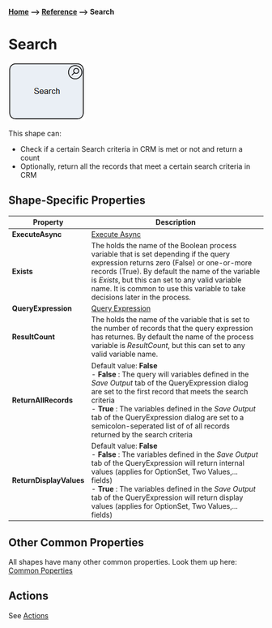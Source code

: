 __[Home](/) --> [Reference](/ref) --> Search__

# Search

![Search](media/search.png)

This shape can:

-   Check if a certain Search criteria in CRM is met or not and return a count
-   Optionally, return all the records that meet a certain search criteria in CRM


## Shape-Specific Properties

| Property | Description |
| -------- | ----------- |
| __ExecuteAsync__ | [Execute Async](common/ExecuteAsync.md) |
| **Exists**              | The holds the name of the Boolean process variable that is set depending if the query expression returns zero (False) or one-or-more records (True). By default the name of the variable is *Exists*, but this can set to any valid variable name. It is common to use this variable to take decisions later in the process. |
| **QueryExpression**     | [Query Expression](common/QueryExpression.md)|
| **ResultCount**         | The holds the name of the variable that is set to the number of records that the query expression has returnes. By default the name of the process variable is *ResultCount*, but this can set to any valid variable name. |
| **ReturnAllRecords**    | Default value: **False**<br />- **False** : The query will variables defined in the *Save Output* tab of the QueryExpression dialog are set to the first record that meets the search criteria<br />- **True** : The variables defined in the *Save Output* tab of the QueryExpression dialog are set to a semicolon-seperated list of of all records returned by the search criteria|
| **ReturnDisplayValues** | Default value: **False**<br />- **False** : The variables defined in the *Save Output* tab of the QueryExpression will return internal values (applies for OptionSet, Two Values,... fields) <br />- **True** : The variables defined in the *Save Output* tab of the QueryExpression will return display values (applies for OptionSet, Two Values,... fields)|


## Other Common Properties
All shapes have many other common properties. Look them up here: [Common Poperties](common/README.md)

## Actions
See [Actions](common/Actions.md)

